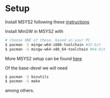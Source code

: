 Setup
====

Install MSYS2 following these [instructions](msys2.org)

Install MinGW in MSYS2 with
```bash
# choose ONE of these, based on your PC
$ pacman -S mingw-w64-i686-toolchain #32-bit
$ pacman -S mingw-w64-x86_64-toolchain #64-bit
```

More MSYS2 setup can be found [here](https://gist.githubusercontent.com/roblogic/b401aa68d0a7c7c96095fa64a7c9f684/raw/1b26ac62e8bb8139942da832b27560953f4ec558/msys2-setup.md)

Of the base-devel we will need
```bash
$ pacman -S binutils
$ pacman -S make
```
among others.
